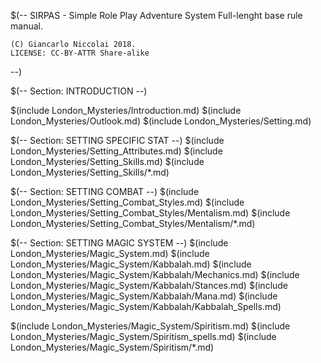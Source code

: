$(--
	SIRPAS - Simple Role Play Adventure System
	Full-lenght base rule manual.

	(C) Giancarlo Niccolai 2018.
	LICENSE: CC-BY-ATTR Share-alike
--)

$(-- Section: INTRODUCTION --)

$(include London_Mysteries/Introduction.md)
$(include London_Mysteries/Outlook.md)
$(include London_Mysteries/Setting.md)

$(-- Section: SETTING SPECIFIC STAT --)
$(include London_Mysteries/Setting_Attributes.md)
$(include London_Mysteries/Setting_Skills.md)
$(include London_Mysteries/Setting_Skills/*.md)


$(-- Section: SETTING COMBAT --)
$(include London_Mysteries/Setting_Combat_Styles.md)
$(include London_Mysteries/Setting_Combat_Styles/Mentalism.md)
$(include London_Mysteries/Setting_Combat_Styles/Mentalism/*.md)


$(-- Section: SETTING MAGIC SYSTEM --)
$(include London_Mysteries/Magic_System.md)
$(include London_Mysteries/Magic_System/Kabbalah.md)
$(include London_Mysteries/Magic_System/Kabbalah/Mechanics.md)
$(include London_Mysteries/Magic_System/Kabbalah/Stances.md)
$(include London_Mysteries/Magic_System/Kabbalah/Mana.md)
$(include London_Mysteries/Magic_System/Kabbalah/Kabbalah_Spells.md)

$(include London_Mysteries/Magic_System/Spiritism.md)
$(include London_Mysteries/Magic_System/Spiritism_spells.md)
$(include London_Mysteries/Magic_System/Spiritism/*.md)
